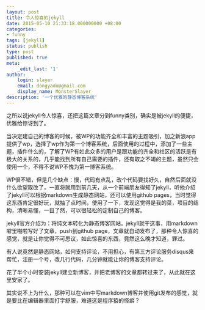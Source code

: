```yaml
---
layout: post
title: 令人惊喜的jekyll
date: 2015-05-10 21:33:18.000000000 +08:00
categories:
- funny
tags: [jekyll]
status: publish 
type: post
published: true
meta:
    _edit_last: '1'
author:
    login: slayer
    email: dongyado@gmail.com
    display_name: MonsterSlayer
description: '一个优雅的静态博客系统'
---
```


之所以说jekyll令人惊喜，还把这篇文章分到funny类别，确实是被jekyll的便捷，优雅给惊讶到了。

当决定建自己的博客的时候，被WP的功能齐全和丰富的主题吸引，加之新浪app提供了wp，选择了wp作为第一个博客系统，后面使用的过程中，添加了一些主题，插件什么的，了解了WP有如此众多的用户是跟功能的齐全和社区的活跃是有极大的关系的，几乎能找到所有自己需要的插件，还有取之不竭的主题，虽然只会使用一个，不得不说WP不愧为第一博客系统。

WP很不错，但是几个缺点：慢，代码有点乱，改个代码要找好久，自然后面就没什么欲望取改了，一直将就用到前几天，从一个前端朋友得知了jekyll，听他介绍了jekyll可以根据markdown生成静态网站，还可以使用github pages，当时觉得这东西肯定很好玩，就抽了点时间，使用了一下，发现这觉得是我的菜，项目的结构，清晰易懂，一目了然，可以很轻松的定制自己的博客。

jekyll官方介绍为：将纯文本转化为静态博客网站。jekyll就干这事，用markdown噼里啪啦写好了文章，push到github page，文章就自动发布了，那种令人惊喜的感觉，就是让你觉得不可思议，如此惊喜的东西，竟然这么晚才知道，罪过。

有人说竟然是静态网站，如何支持评论，不用担心，有第三方评论服务disqus来帮忙，注册一个号，改几行代码，几分钟就能让你的博客支持评论。

花了半个小时安装jekyll建立新博客，并把老博客的文章都转过来了，从此就在这里安家了。

其实说不上为什么，那种可以在vim中写markdown博客并使用git发布的感觉，就是要比在编辑器里面打字舒服，难道这是程序猿的怪癖？

